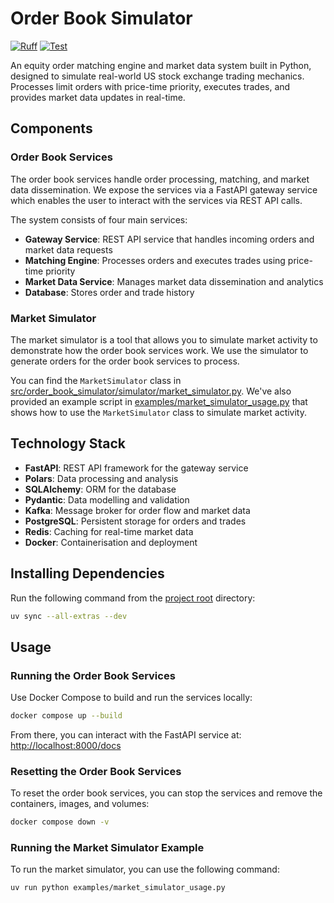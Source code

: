 # Order Book Simulator

[![Ruff](https://img.shields.io/endpoint?url=https://raw.githubusercontent.com/astral-sh/ruff/main/assets/badge/v2.json)](https://github.com/astral-sh/ruff)
[![Test](https://github.com/IsaacCheng9/order-book-simulator/actions/workflows/test.yml/badge.svg)](https://github.com/IsaacCheng9/order-book-simulator/actions/workflows/test.yml)

An equity order matching engine and market data system built in Python, designed
to simulate real-world US stock exchange trading mechanics. Processes limit
orders with price-time priority, executes trades, and provides market data
updates in real-time.

## Components

### Order Book Services

The order book services handle order processing, matching, and market data
dissemination. We expose the services via a FastAPI gateway service which
enables the user to interact with the services via REST API calls.

The system consists of four main services:

- **Gateway Service**: REST API service that handles incoming orders and market
  data requests
- **Matching Engine**: Processes orders and executes trades using price-time
  priority
- **Market Data Service**: Manages market data dissemination and analytics
- **Database**: Stores order and trade history

### Market Simulator

The market simulator is a tool that allows you to simulate market activity to
demonstrate how the order book services work. We use the simulator to generate
orders for the order book services to process.

You can find the `MarketSimulator` class in
[src/order_book_simulator/simulator/market_simulator.py](./src/order_book_simulator/simulator/market_simulator.py).
We've also provided an example script in
[examples/market_simulator_usage.py](./examples/market_simulator_usage.py) that
shows how to use the `MarketSimulator` class to simulate market activity.

## Technology Stack

- **FastAPI**: REST API framework for the gateway service
- **Polars**: Data processing and analysis
- **SQLAlchemy**: ORM for the database
- **Pydantic**: Data modelling and validation
- **Kafka**: Message broker for order flow and market data
- **PostgreSQL**: Persistent storage for orders and trades
- **Redis**: Caching for real-time market data
- **Docker**: Containerisation and deployment

## Installing Dependencies

Run the following command from the [project root](./) directory:

```bash
uv sync --all-extras --dev
```

## Usage

### Running the Order Book Services

Use Docker Compose to build and run the services locally:

```bash
docker compose up --build
```

From there, you can interact with the FastAPI service at:
[http://localhost:8000/docs](http://localhost:8000/docs)

### Resetting the Order Book Services

To reset the order book services, you can stop the services and remove the
containers, images, and volumes:

```bash
docker compose down -v
```

### Running the Market Simulator Example

To run the market simulator, you can use the following command:

```bash
uv run python examples/market_simulator_usage.py
```
